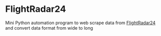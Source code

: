 # FlightRadar24

Mini Python automation program to web scrape data from [FlightRadar24](https://www.flightradar24.com/data/statistics) and convert data format from wide to long

